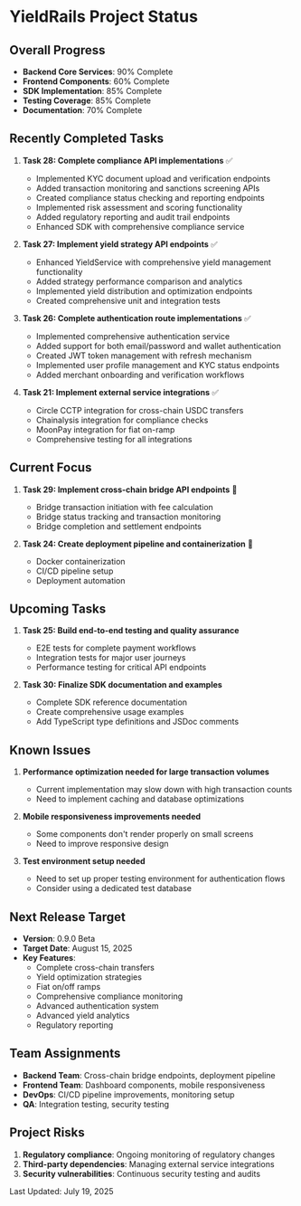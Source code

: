 # YieldRails Project Status

## Overall Progress
- **Backend Core Services**: 90% Complete
- **Frontend Components**: 60% Complete
- **SDK Implementation**: 85% Complete
- **Testing Coverage**: 85% Complete
- **Documentation**: 70% Complete

## Recently Completed Tasks
1. **Task 28: Complete compliance API implementations** ✅
   - Implemented KYC document upload and verification endpoints
   - Added transaction monitoring and sanctions screening APIs
   - Created compliance status checking and reporting endpoints
   - Implemented risk assessment and scoring functionality
   - Added regulatory reporting and audit trail endpoints
   - Enhanced SDK with comprehensive compliance service

2. **Task 27: Implement yield strategy API endpoints** ✅
   - Enhanced YieldService with comprehensive yield management functionality
   - Added strategy performance comparison and analytics
   - Implemented yield distribution and optimization endpoints
   - Created comprehensive unit and integration tests

3. **Task 26: Complete authentication route implementations** ✅
   - Implemented comprehensive authentication service
   - Added support for both email/password and wallet authentication
   - Created JWT token management with refresh mechanism
   - Implemented user profile management and KYC status endpoints
   - Added merchant onboarding and verification workflows

4. **Task 21: Implement external service integrations** ✅
   - Circle CCTP integration for cross-chain USDC transfers
   - Chainalysis integration for compliance checks
   - MoonPay integration for fiat on-ramp
   - Comprehensive testing for all integrations

## Current Focus
1. **Task 29: Implement cross-chain bridge API endpoints** 🌉
   - Bridge transaction initiation with fee calculation
   - Bridge status tracking and transaction monitoring
   - Bridge completion and settlement endpoints

2. **Task 24: Create deployment pipeline and containerization** 🐳
   - Docker containerization
   - CI/CD pipeline setup
   - Deployment automation

## Upcoming Tasks
1. **Task 25: Build end-to-end testing and quality assurance**
   - E2E tests for complete payment workflows
   - Integration tests for major user journeys
   - Performance testing for critical API endpoints

2. **Task 30: Finalize SDK documentation and examples**
   - Complete SDK reference documentation
   - Create comprehensive usage examples
   - Add TypeScript type definitions and JSDoc comments

## Known Issues
1. **Performance optimization needed for large transaction volumes**
   - Current implementation may slow down with high transaction counts
   - Need to implement caching and database optimizations

2. **Mobile responsiveness improvements needed**
   - Some components don't render properly on small screens
   - Need to improve responsive design

3. **Test environment setup needed**
   - Need to set up proper testing environment for authentication flows
   - Consider using a dedicated test database

## Next Release Target
- **Version**: 0.9.0 Beta
- **Target Date**: August 15, 2025
- **Key Features**:
  - Complete cross-chain transfers
  - Yield optimization strategies
  - Fiat on/off ramps
  - Comprehensive compliance monitoring
  - Advanced authentication system
  - Advanced yield analytics
  - Regulatory reporting

## Team Assignments
- **Backend Team**: Cross-chain bridge endpoints, deployment pipeline
- **Frontend Team**: Dashboard components, mobile responsiveness
- **DevOps**: CI/CD pipeline improvements, monitoring setup
- **QA**: Integration testing, security testing

## Project Risks
1. **Regulatory compliance**: Ongoing monitoring of regulatory changes
2. **Third-party dependencies**: Managing external service integrations
3. **Security vulnerabilities**: Continuous security testing and audits

Last Updated: July 19, 2025